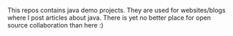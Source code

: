 This repos contains java demo projects. They are used for websites/blogs where I post articles about java. 
There is yet no better place for open source collaboration than here :)
